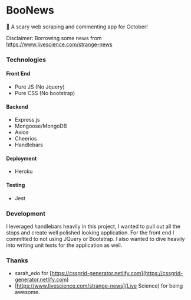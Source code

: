 # BooNews
👻 A scary web scraping and commenting app for October!

Disclaimer: Borrowing some news from https://www.livescience.com/strange-news

### Technologies

#### Front End

- Pure JS (No Jquery)
- Pure CSS (No bootstrap)

#### Backend

- Express.js
- Mongoose/MongoDB
- Axios
- Cheerios
- Handlebars

#### Deployment

- Heroku

#### Testing

- Jest

### Development

I leveraged handlebars heavily in this project, I wanted to pull out all the stops and create well polished looking application. For the front end I committed to not using JQuery or Bootstrap. I also wanted to dive heavily into writing unit tests for the application as well.

### Thanks

- sarah_edo for [https://cssgrid-generator.netlify.com](https://cssgrid-generator.netlify.com)
- [https://www.livescience.com/strange-news](Live Science) for being awesome.